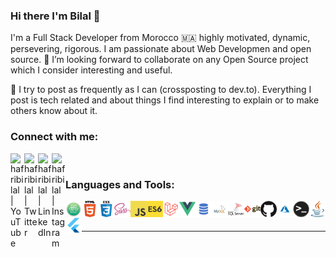 ### Hi there I'm Bilal 👋

I'm a Full Stack Developer from Morocco 🇲🇦 highly motivated, dynamic, persevering, rigorous. I am passionate about Web Developmen and open source. 🤗 I’m looking forward to collaborate on any Open Source project which I consider interesting and useful.

📒 I try to post as frequently as I can (crossposting to dev.to). Everything I post is tech related and about things I find interesting to explain or to make others know about it.

<!--
**hafribilal/hafribilal** is a ✨ _special_ ✨ repository because its `README.md` (this file) appears on your GitHub profile.

[![Twitter Follow](https://img.shields.io/twitter/follow/hafribilal?color=1DA1F2&logo=twitter&style=for-the-badge)](https://twitter.com/intent/follow?original_referer=https%3A%2F%2Fgithub.com%2FcodeSTACKr&screen_name=hafribilal)

## I'm a Developer, and Graphic Designer!!

Here are some ideas to get more close view to me:

- 🔭 I’m currently working on ...
- 🌱 I’m currently learning everything 🤣
- 👯 I’m looking to collaborate on UI/UX Designers
- 🤔 I’m looking for help with Laravel project
- 💬 Ask me about .Net framework
- 📫 How to reach me: @hafribilal the same username in all social media platforms
- 🥅 2020 Goals: Contribute more to Open Source projects
- ⚡ Fun fact: I love to draw and play guitar / drums
-->

### Connect with me:

[<img align="left" alt="hafribilal | YouTube" width="22px" src="https://cdn.jsdelivr.net/npm/simple-icons@v3/icons/youtube.svg" />][youtube]
[<img align="left" alt="hafribilal | Twitter" width="22px" src="https://cdn.jsdelivr.net/npm/simple-icons@v3/icons/twitter.svg" />][twitter]
[<img align="left" alt="hafribilal | LinkedIn" width="22px" src="https://cdn.jsdelivr.net/npm/simple-icons@v3/icons/linkedin.svg" />][linkedin]
[<img align="left" alt="hafribilal | Instagram" width="22px" src="https://cdn.jsdelivr.net/npm/simple-icons@v3/icons/instagram.svg" />][instagram]

<br />

### Languages and Tools:

<img align="left" alt="Atom" width="26px" src="https://github.com/github/explore/blob/master/topics/atom/atom.png" />
<img align="left" alt="HTML5" width="26px" src="https://raw.githubusercontent.com/github/explore/80688e429a7d4ef2fca1e82350fe8e3517d3494d/topics/html/html.png" />
<img align="left" alt="CSS3" width="26px" src="https://raw.githubusercontent.com/github/explore/80688e429a7d4ef2fca1e82350fe8e3517d3494d/topics/css/css.png" />
<img align="left" alt="Sass" width="26px" src="https://raw.githubusercontent.com/github/explore/80688e429a7d4ef2fca1e82350fe8e3517d3494d/topics/sass/sass.png" />
<img align="left" alt="JavaScript" width="26px" src="https://raw.githubusercontent.com/github/explore/80688e429a7d4ef2fca1e82350fe8e3517d3494d/topics/javascript/javascript.png" />
<img align="left" alt="ES6" width="26px" src="https://github.com/github/explore/blob/master/topics/es6/es6.png" />
<img align="left" alt="Laravel" width="26px" src="https://github.com/github/explore/blob/master/topics/laravel/laravel.png" />
<img align="left" alt="Vue" width="26px" src="https://raw.githubusercontent.com/github/explore/80688e429a7d4ef2fca1e82350fe8e3517d3494d/topics/vue/vue.png" />
<img align="left" alt="SQL" width="26px" src="https://raw.githubusercontent.com/github/explore/80688e429a7d4ef2fca1e82350fe8e3517d3494d/topics/sql/sql.png" />
<img align="left" alt="MySQL" width="26px" src="https://raw.githubusercontent.com/github/explore/80688e429a7d4ef2fca1e82350fe8e3517d3494d/topics/mysql/mysql.png" />
<img align="left" alt="SQL-Server" width="26px" src="https://github.com/github/explore/blob/master/topics/sql-server/sql-server.png" />
<img align="left" alt="Git" width="26px" src="https://raw.githubusercontent.com/github/explore/80688e429a7d4ef2fca1e82350fe8e3517d3494d/topics/git/git.png" />
<img align="left" alt="GitHub" width="26px" src="https://raw.githubusercontent.com/github/explore/78df643247d429f6cc873026c0622819ad797942/topics/github/github.png" />
<img align="left" alt="Azure" width="26px" src="https://github.com/github/explore/blob/master/topics/azure/azure.png" />
<img align="left" alt="Terminal" width="26px" src="https://raw.githubusercontent.com/github/explore/80688e429a7d4ef2fca1e82350fe8e3517d3494d/topics/terminal/terminal.png" />
<img align="left" alt="Java" width="26px" src="https://github.com/github/explore/blob/master/topics/java/java.png" />
<img align="left" alt="Flutter" width="26px" src="https://github.com/github/explore/blob/master/topics/flutter/flutter.png" />

<br />
<br />

---

[website]: https://hafribilal.com
[twitter]: https://twitter.com/hafribilal
[youtube]: https://youtube.com/bilalhafri
[instagram]: https://instagram.com/hafribilal
[linkedin]: https://linkedin.com/in/hafribilal
